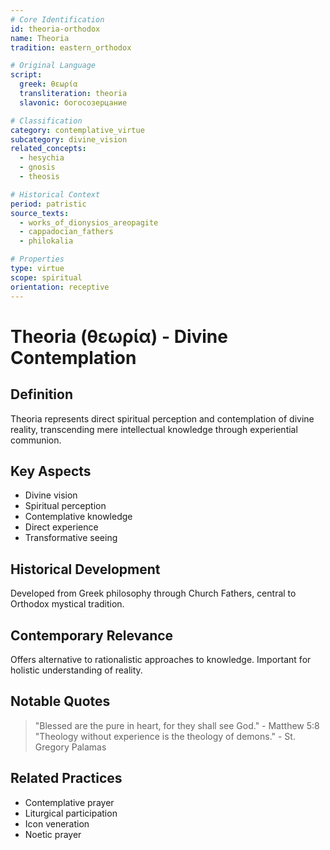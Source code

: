 ```yaml
---
# Core Identification
id: theoria-orthodox
name: Theoria
tradition: eastern_orthodox

# Original Language
script:
  greek: θεωρία
  transliteration: theoria
  slavonic: богосозерцание

# Classification
category: contemplative_virtue
subcategory: divine_vision
related_concepts:
  - hesychia
  - gnosis
  - theosis

# Historical Context
period: patristic
source_texts:
  - works_of_dionysios_areopagite
  - cappadocian_fathers
  - philokalia

# Properties
type: virtue
scope: spiritual
orientation: receptive
---
```


# Theoria (θεωρία) - Divine Contemplation

## Definition
Theoria represents direct spiritual perception and contemplation of divine reality, transcending mere intellectual knowledge through experiential communion.

## Key Aspects
- Divine vision
- Spiritual perception
- Contemplative knowledge
- Direct experience
- Transformative seeing

## Historical Development
Developed from Greek philosophy through Church Fathers, central to Orthodox mystical tradition.

## Contemporary Relevance
Offers alternative to rationalistic approaches to knowledge. Important for holistic understanding of reality.

## Notable Quotes
> "Blessed are the pure in heart, for they shall see God." - Matthew 5:8
> "Theology without experience is the theology of demons." - St. Gregory Palamas

## Related Practices
- Contemplative prayer
- Liturgical participation
- Icon veneration
- Noetic prayer